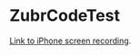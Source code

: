 # ZubrCodeTest

[Link to iPhone screen recording]([(https://drive.google.com/drive/folders/19ZSdrUqL8RhHYvnUbV71KPHPNWJjEaEP?usp=sharing)https://drive.google.com/drive/folders/19ZSdrUqL8RhHYvnUbV71KPHPNWJjEaEP?usp=sharing]).
